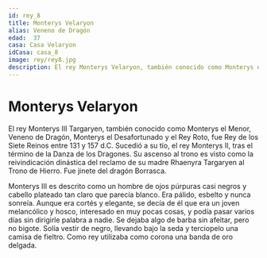```yaml
---
id: rey_8
title: Monterys Velaryon
alias: Veneno de Dragón
edad:  37
casa: Casa Velaryon
idCasa: casa_8
image: rey/rey8.jpg
description: El rey Monterys Velaryon, también conocido como Monterys el Menor, Veneno de Dragón, Monterys el Desafortunado y el Rey Roto, fue Rey de los Siete Reinos entre 131 y 157 d.C. Sucedió a su tío...
---
```


#  Monterys Velaryon

El rey Monterys III Targaryen, también conocido como Monterys el Menor, Veneno de Dragón, Monterys el Desafortunado y el Rey Roto, fue Rey de los Siete Reinos entre 131 y 157 d.C. Sucedió a su tío, el rey Monterys II, tras el término de la Danza de los Dragones. Su ascenso al trono es visto como la reivindicación dinástica del reclamo de su madre Rhaenyra Targaryen al Trono de Hierro. Fue jinete del dragón Borrasca.

Monterys III es descrito como un hombre de ojos púrpuras casi negros y cabello plateado tan claro que parecía blanco. Era pálido, esbelto y nunca sonreía. Aunque era cortés y elegante, se decía de él que era un joven melancólico y hosco, interesado en muy pocas cosas, y podía pasar varios días sin dirigirle palabra a nadie. Se dejaba algo de barba sin afeitar, pero no bigote. Solía vestir de negro, llevando bajo la seda y terciopelo una camisa de fieltro. Como rey utilizaba como corona una banda de oro delgada.